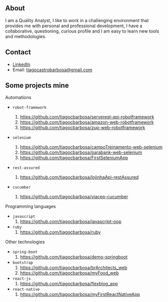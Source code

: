 ## About
I am a Quality Analyst, I like to work in a challenging environment that provides me with personal and professional development, I have a collaborative, questioning, curious profile and I am easy to learn new tools and methodologies.

## Contact
- [LinkedIn](https://www.linkedin.com/in/tiagocastrobarbosa/)
- Email: tiagocastrobarbosa@gmail.com

## Some projects mine

Automations

  - `robot-framework`
    1. https://github.com/tiagocbarbosa/serverest-api-robotframework
    1. https://github.com/tiagocbarbosa/amazon-web-robotframework
    1. https://github.com/tiagocbarbosa/zup-web-robotframework
   
  - `selenium`
    1. https://github.com/tiagocbarbosa/campoTreinamento-web-selenium
    2. https://github.com/tiagocbarbosa/parabank-web-selenium
    3. https://github.com/tiagocbarbosa/FirstSeleniumApp
  - `rest-assured`
    1. https://github.com/tiagocbarbosa/lojinhaApi-restAssured
  - `cucumber`
    1. https://github.com/tiagocbarbosa/viacep-cucumber

Programming languages

  - `javascript`
    1. https://github.com/tiagocbarbosa/javascript-oop
  - `ruby`
    1. https://github.com/tiagocbarbosa/ruby

Other technologies

  - `spring-boot`
    1. https://github.com/tiagocbarbosa/demo-springboot
  - `bootstrap`
    1. https://github.com/tiagocbarbosa/brArchitects_web
    2. https://github.com/tiagocbarbosa/myFood_web
  - `react-js`
    1. https://github.com/tiagocbarbosa/flexblog_app
  - `react-native`
    1. https://github.com/tiagocbarbosa/myFirstReactNativeApp

